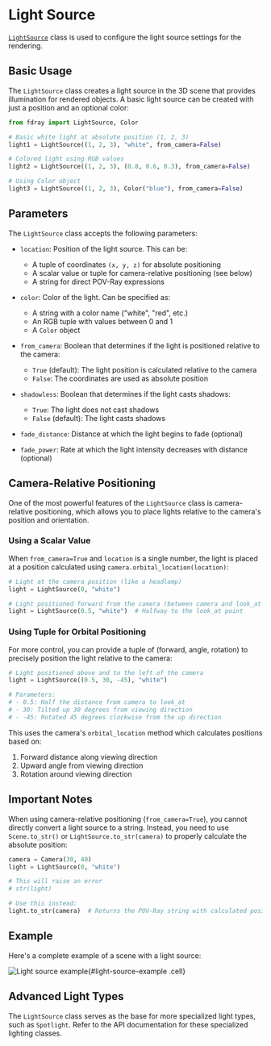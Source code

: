 # Light Source

[`LightSource`][fdray.LightSource] class is used to configure the light
source settings for the rendering.

## Basic Usage

The `LightSource` class creates a light source in the 3D scene that provides
illumination for rendered objects. A basic light source can be created with just
a position and an optional color:

```python
from fdray import LightSource, Color

# Basic white light at absolute position (1, 2, 3)
light1 = LightSource((1, 2, 3), "white", from_camera=False)

# Colored light using RGB values
light2 = LightSource((1, 2, 3), (0.8, 0.6, 0.3), from_camera=False)

# Using Color object
light3 = LightSource((1, 2, 3), Color("blue"), from_camera=False)
```

## Parameters

The `LightSource` class accepts the following parameters:

- `location`: Position of the light source. This can be:

    - A tuple of coordinates `(x, y, z)` for absolute positioning
    - A scalar value or tuple for camera-relative positioning (see below)
    - A string for direct POV-Ray expressions

- `color`: Color of the light. Can be specified as:

    - A string with a color name ("white", "red", etc.)
    - An RGB tuple with values between 0 and 1
    - A `Color` object

- `from_camera`: Boolean that determines if the light is positioned relative
  to the camera:

    - `True` (default): The light position is calculated relative to the camera
    - `False`: The coordinates are used as absolute position

- `shadowless`: Boolean that determines if the light casts shadows:

    - `True`: The light does not cast shadows
    - `False` (default): The light casts shadows

- `fade_distance`: Distance at which the light begins to fade (optional)

- `fade_power`: Rate at which the light intensity decreases with distance (optional)

## Camera-Relative Positioning

One of the most powerful features of the `LightSource` class is camera-relative
positioning, which allows you to place lights relative to the camera's position
and orientation.

### Using a Scalar Value

When `from_camera=True` and `location` is a single number, the light is placed
at a position calculated using `camera.orbital_location(location)`:

```python
# Light at the camera position (like a headlamp)
light = LightSource(0, "white")

# Light positioned forward from the camera (between camera and look_at point)
light = LightSource(0.5, "white")  # Halfway to the look_at point
```

### Using Tuple for Orbital Positioning

For more control, you can provide a tuple of (forward, angle, rotation) to
precisely position the light relative to the camera:

```python
# Light positioned above and to the left of the camera
light = LightSource((0.5, 30, -45), "white")

# Parameters:
# - 0.5: Half the distance from camera to look_at
# - 30: Tilted up 30 degrees from viewing direction
# - -45: Rotated 45 degrees clockwise from the up direction
```

This uses the camera's `orbital_location` method which calculates positions
based on:

1. Forward distance along viewing direction
2. Upward angle from viewing direction
3. Rotation around viewing direction

## Important Notes

When using camera-relative positioning (`from_camera=True`), you cannot directly
convert a light source to a string. Instead, you need to use `Scene.to_str()` or
`LightSource.to_str(camera)` to properly calculate the absolute position:

```python
camera = Camera(30, 40)
light = LightSource(0, "white")

# This will raise an error
# str(light)

# Use this instead:
light.to_str(camera)  # Returns the POV-Ray string with calculated position
```

## Example

Here's a complete example of a scene with a light source:

![Light source example](usage/light_source.ipynb){#light-source-example .cell}

## Advanced Light Types

The `LightSource` class serves as the base for more specialized light types,
such as `Spotlight`. Refer to the API documentation for these specialized
lighting classes.

[fdray.LightSource]: ../api/fdray/core/light_source.md#class-lightsource
